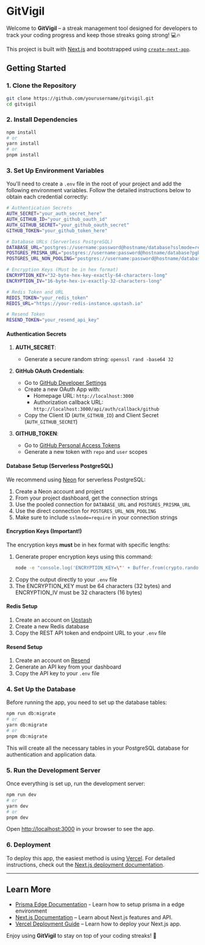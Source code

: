 # GitVigil

Welcome to **GitVigil** – a streak management tool designed for developers to track your coding progress and keep those streaks going strong! 💻🔥

This project is built with [Next.js](https://nextjs.org/) and bootstrapped using [`create-next-app`](https://github.com/vercel/next.js/tree/canary/packages/create-next-app).

## Getting Started

### 1. Clone the Repository

```bash
git clone https://github.com/yourusername/gitvigil.git
cd gitvigil
```

### 2. Install Dependencies

```bash
npm install
# or
yarn install
# or
pnpm install
```

### 3. Set Up Environment Variables

You'll need to create a `.env` file in the root of your project and add the following environment variables. Follow the detailed instructions below to obtain each credential correctly:

```bash
# Authentication Secrets
AUTH_SECRET="your_auth_secret_here"
AUTH_GITHUB_ID="your_github_oauth_id"
AUTH_GITHUB_SECRET="your_github_oauth_secret"
GITHUB_TOKEN="your_github_token_here"

# Database URLs (Serverless PostgreSQL)
DATABASE_URL="postgres://username:password@hostname/database?sslmode=require"
POSTGRES_PRISMA_URL="postgres://username:password@hostname/database?pgbouncer=true&connect_timeout=15&sslmode=require"
POSTGRES_URL_NON_POOLING="postgres://username:password@hostname/database?sslmode=require"

# Encryption Keys (Must be in hex format)
ENCRYPTION_KEY="32-byte-hex-key-exactly-64-characters-long"
ENCRYPTION_IV="16-byte-hex-iv-exactly-32-characters-long"

# Redis Token and URL
REDIS_TOKEN="your_redis_token"
REDIS_URL="https://your-redis-instance.upstash.io"

# Resend Token
RESEND_TOKEN="your_resend_api_key"
```

#### Authentication Secrets

1. **AUTH_SECRET**:
   - Generate a secure random string: `openssl rand -base64 32`

2. **GitHub OAuth Credentials**:
   - Go to [GitHub Developer Settings](https://github.com/settings/developers)
   - Create a new OAuth App with:
     - Homepage URL: `http://localhost:3000`
     - Authorization callback URL: `http://localhost:3000/api/auth/callback/github`
   - Copy the Client ID (`AUTH_GITHUB_ID`) and Client Secret (`AUTH_GITHUB_SECRET`)

3. **GITHUB_TOKEN**:
   - Go to [GitHub Personal Access Tokens](https://github.com/settings/tokens)
   - Generate a new token with `repo` and `user` scopes

#### Database Setup (Serverless PostgreSQL)

We recommend using [Neon](https://neon.tech) for serverless PostgreSQL:

1. Create a Neon account and project
2. From your project dashboard, get the connection strings
3. Use the pooled connection for `DATABASE_URL` and `POSTGRES_PRISMA_URL`
4. Use the direct connection for `POSTGRES_URL_NON_POOLING`
5. Make sure to include `sslmode=require` in your connection strings

#### Encryption Keys (Important!)

The encryption keys **must** be in hex format with specific lengths:

1. Generate proper encryption keys using this command:
   ```bash
   node -e "console.log('ENCRYPTION_KEY=\"' + Buffer.from(crypto.randomBytes(32)).toString('hex') + '\";'); console.log('ENCRYPTION_IV=\"' + Buffer.from(crypto.randomBytes(16)).toString('hex') + '\"');"
   ```
2. Copy the output directly to your `.env` file
3. The ENCRYPTION_KEY must be 64 characters (32 bytes) and ENCRYPTION_IV must be 32 characters (16 bytes)

#### Redis Setup

1. Create an account on [Upstash](https://upstash.com/)
2. Create a new Redis database
3. Copy the REST API token and endpoint URL to your `.env` file

#### Resend Setup

1. Create an account on [Resend](https://resend.com/)
2. Generate an API key from your dashboard
3. Copy the API key to your `.env` file

### 4. Set Up the Database

Before running the app, you need to set up the database tables:

```bash
npm run db:migrate
# or
yarn db:migrate
# or
pnpm db:migrate
```

This will create all the necessary tables in your PostgreSQL database for authentication and application data.

### 5. Run the Development Server

Once everything is set up, run the development server:

```bash
npm run dev
# or
yarn dev
# or
pnpm dev
```

Open [http://localhost:3000](http://localhost:3000) in your browser to see the app.

### 6. Deployment

To deploy this app, the easiest method is using [Vercel](https://vercel.com/). For detailed instructions, check out the [Next.js deployment documentation](https://nextjs.org/docs/deployment).

---

## Learn More
- [Prisma Edge Documentation](https://www.prisma.io/docs/orm/prisma-client/deployment/edge) - Learn how to setup prisma in a edge environment
- [Next.js Documentation](https://nextjs.org/docs) – Learn about Next.js features and API.
- [Vercel Deployment Guide](https://vercel.com/docs) – Learn how to deploy your Next.js app.

Enjoy using **GitVigil** to stay on top of your coding streaks! 🚀
